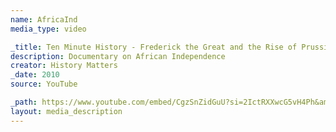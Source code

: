 ```yaml
---
name: AfricaInd
media_type: video

_title: Ten Minute History - Frederick the Great and the Rise of Prussia
description: Documentary on African Independence
creator: History Matters
_date: 2010
source: YouTube

_path: https://www.youtube.com/embed/CgzSnZidGuU?si=2IctRXXwcG5vH4Ph&amp;controls=0
layout: media_description
---
```


